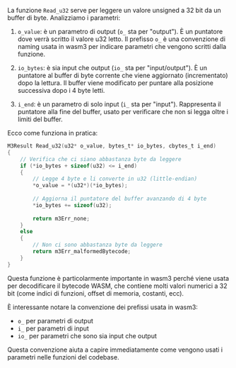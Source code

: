 La funzione `Read_u32` serve per leggere un valore unsigned a 32 bit da un buffer di byte. Analizziamo i parametri:

1. `o_value`: è un parametro di output (`o_` sta per "output"). È un puntatore dove verrà scritto il valore u32 letto. Il prefisso `o_` è una convenzione di naming usata in wasm3 per indicare parametri che vengono scritti dalla funzione.

2. `io_bytes`: è sia input che output (`io_` sta per "input/output"). È un puntatore al buffer di byte corrente che viene aggiornato (incrementato) dopo la lettura. Il buffer viene modificato per puntare alla posizione successiva dopo i 4 byte letti.

3. `i_end`: è un parametro di solo input (`i_` sta per "input"). Rappresenta il puntatore alla fine del buffer, usato per verificare che non si legga oltre i limiti del buffer.

Ecco come funziona in pratica:

```c
M3Result Read_u32(u32* o_value, bytes_t* io_bytes, cbytes_t i_end)
{
    // Verifica che ci siano abbastanza byte da leggere
    if (*io_bytes + sizeof(u32) <= i_end)
    {
        // Legge 4 byte e li converte in u32 (little-endian)
        *o_value = *(u32*)(*io_bytes);
        
        // Aggiorna il puntatore del buffer avanzando di 4 byte
        *io_bytes += sizeof(u32);
        
        return m3Err_none;
    }
    else
    {
        // Non ci sono abbastanza byte da leggere
        return m3Err_malformedBytecode;
    }
}
```

Questa funzione è particolarmente importante in wasm3 perché viene usata per decodificare il bytecode WASM, che contiene molti valori numerici a 32 bit (come indici di funzioni, offset di memoria, costanti, ecc).

È interessante notare la convenzione dei prefissi usata in wasm3:
- `o_` per parametri di output
- `i_` per parametri di input
- `io_` per parametri che sono sia input che output

Questa convenzione aiuta a capire immediatamente come vengono usati i parametri nelle funzioni del codebase.
